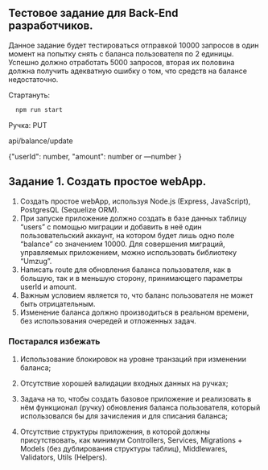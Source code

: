 
## Тестовое задание для Back-End разработчиков.
Данное задание будет тестироваться отправкой 10000 запросов в один момент на попытку снять с баланса пользователя по 2 единицы. Успешно должно отработать 5000 запросов, вторая их половина должна получить адекватную ошибку о том, что средств на балансе недостаточно.





Стартануть: 

```bash
  npm run start
```

Ручка: 
PUT

api/balance/update

{"userId": number, "amount": number or —number }





## Задание 1. Создать простое webApp.

1. Создать простое webApp, используя Node.js (Express, JavaScript), PostgresQL (Sequelize ORM).
2. При запуске приложение должно создать в базе данных таблицу “users” с помощью миграции и добавить в неё один пользовательский аккаунт, на котором будет лишь одно поле “balance” со значением 10000. Для совершения миграций, управляемых приложением, можно использовать библиотеку “Umzug”.
3. Написать route для обновления баланса пользователя, как в большую, так и в меньшую сторону, принимающего параметры userId и amount.
4. Важным условием является то, что баланс пользователя не может быть отрицательным.
5. Изменение баланса должно производиться в реальном времени, без использования очередей и отложенных задач.


### Постарался избежать
1. Использование блокировок на уровне транзаций при изменении баланса;

2. Отсутствие хорошей валидации входных данных на ручках;

3. Задача на то, чтобы создать базовое приложение и реализовать в нём функционал (ручку) обновления баланса пользователя, который использовался бы для зачисления и для списания баланса;

4. Отсутствие структуры приложения, в которой должны присутствовать, как минимум Controllers, Services, Migrations + Models (без дублирования структуры таблиц), Middlewares, Validators, Utils (Helpers).
